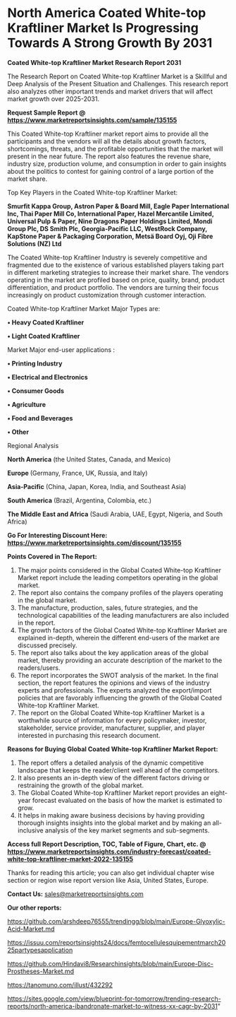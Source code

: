 # North America Coated White-top Kraftliner Market Is Progressing Towards A Strong Growth By 2031

<strong>Coated White-top Kraftliner Market Research Report 2031</strong>

The Research Report on Coated White-top Kraftliner Market is a Skillful and Deep Analysis of the Present Situation and Challenges. This research report also analyzes other important trends and market drivers that will affect market growth over 2025-2031.

<strong>Request Sample Report @ <a href=https://www.marketreportsinsights.com/sample/135155>https://www.marketreportsinsights.com/sample/135155</a></strong>

This Coated White-top Kraftliner market report aims to provide all the participants and the vendors will all the details about growth factors, shortcomings, threats, and the profitable opportunities that the market will present in the near future. The report also features the revenue share, industry size, production volume, and consumption in order to gain insights about the politics to contest for gaining control of a large portion of the market share.

Top Key Players in the Coated White-top Kraftliner Market:

<strong>Smurfit Kappa Group, Astron Paper & Board Mill, Eagle Paper International Inc, Thai Paper Mill Co, International Paper, Hazel Mercantile Limited, Universal Pulp & Paper, Nine Dragons Paper Holdings Limited, Mondi Group Plc, DS Smith Plc, Georgia-Pacific LLC, WestRock Company, KapStone Paper & Packaging Corporation, Metsä Board Oyj, Oji Fibre Solutions (NZ) Ltd</strong>

The Coated White-top Kraftliner Industry is severely competitive and fragmented due to the existence of various established players taking part in different marketing strategies to increase their market share. The vendors operating in the market are profiled based on price, quality, brand, product differentiation, and product portfolio. The vendors are turning their focus increasingly on product customization through customer interaction.

Coated White-top Kraftliner Market Major Types are:

<strong>• Heavy Coated Kraftliner

• Light Coated Kraftliner</strong>

Market Major end-user applications :

<strong>• Printing Industry

• Electrical and Electronics

• Consumer Goods

• Agriculture

• Food and Beverages

• Other</strong>

Regional Analysis

</u><strong><b>North America</b></strong> (the United States, Canada, and Mexico)

<strong><b>Europe </b></strong>(Germany, France, UK, Russia, and Italy)

<strong><b>Asia-Pacific</b></strong> (China, Japan, Korea, India, and Southeast Asia)

<strong><b>South America</b></strong> (Brazil, Argentina, Colombia, etc.)

<strong><b>The Middle East and Africa</b></strong> (Saudi Arabia, UAE, Egypt, Nigeria, and South Africa)

<strong>Go For Interesting Discount Here: <a href=https://www.marketreportsinsights.com/discount/135155>https://www.marketreportsinsights.com/discount/135155</a></strong>

<strong>Points Covered in The Report:</strong>
<ol>
  <li>The major points considered in the Global Coated White-top Kraftliner Market report include the leading competitors operating in the global market.</li>
  <li>The report also contains the company profiles of the players operating in the global market.</li>
  <li>The manufacture, production, sales, future strategies, and the technological capabilities of the leading manufacturers are also included in the report.</li>
  <li>The growth factors of the Global Coated White-top Kraftliner Market are explained in-depth, wherein the different end-users of the market are discussed precisely.</li>
  <li>The report also talks about the key application areas of the global market, thereby providing an accurate description of the market to the readers/users.</li>
  <li>The report incorporates the SWOT analysis of the market. In the final section, the report features the opinions and views of the industry experts and professionals. The experts analyzed the export/import policies that are favorably influencing the growth of the Global Coated White-top Kraftliner Market.</li>
  <li>The report on the Global Coated White-top Kraftliner Market is a worthwhile source of information for every policymaker, investor, stakeholder, service provider, manufacturer, supplier, and player interested in purchasing this research document.</li>
</ol>
<strong>Reasons for Buying Global Coated White-top Kraftliner Market Report:</strong>

<ol>
  <li>The report offers a detailed analysis of the dynamic competitive landscape that keeps the reader/client well ahead of the competitors.</li>
  <li>It also presents an in-depth view of the different factors driving or restraining the growth of the global market.</li>
  <li>The Global Coated White-top Kraftliner Market report provides an eight-year forecast evaluated on the basis of how the market is estimated to grow.</li>
  <li>It helps in making aware business decisions by having providing thorough insights insights into the global market and by making an all-inclusive analysis of the key market segments and sub-segments.</li>
</ol>
<strong>Access full Report Description, TOC, Table of Figure, Chart, etc. @ <a href=https://www.marketreportsinsights.com/industry-forecast/coated-white-top-kraftliner-market-2022-135155>https://www.marketreportsinsights.com/industry-forecast/coated-white-top-kraftliner-market-2022-135155</a></strong>


Thanks for reading this article; you can also get individual chapter wise section or region wise report version like Asia, United States, Europe.

<strong>Contact Us:</strong>
sales@marketreportsinsights.com

<strong>Our other reports:</strong>

<a href=https://github.com/arshdeep76555/trendingg/blob/main/Europe-Glyoxylic-Acid-Market.md>https://github.com/arshdeep76555/trendingg/blob/main/Europe-Glyoxylic-Acid-Market.md</a>

<a href=https://issuu.com/reportsinsights24/docs/femtocellulesquipementmarch2025partypesapplication>https://issuu.com/reportsinsights24/docs/femtocellulesquipementmarch2025partypesapplication</a>

<a href=https://github.com/Hindavi8/Researchinsights/blob/main/Europe-Disc-Prostheses-Market.md>https://github.com/Hindavi8/Researchinsights/blob/main/Europe-Disc-Prostheses-Market.md</a>

<a href=https://tanomuno.com/illust/432292>https://tanomuno.com/illust/432292</a>

<a href=https://sites.google.com/view/blueprint-for-tomorrow/trending-research-reports/north-america-ibandronate-market-to-witness-xx-cagr-by-2031>https://sites.google.com/view/blueprint-for-tomorrow/trending-research-reports/north-america-ibandronate-market-to-witness-xx-cagr-by-2031</a>"
